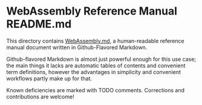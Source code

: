 # WebAssembly Reference Manual README.md

This directory contains
[WebAssembly.md](https://github.com/sunfishcode/wasm-reference-manual/tree/master/WebAssembly.md),
a human-readable reference manual document written in Github-Flavored Markdown.

Github-flavored Markdown is almost just powerful enough for this use case; the
main things it lacks are automatic tables of contents and convenient term
definitions, however the advantages in simplicity and convenient workflows
partly make up for that.

Known deficiencies are marked with TODO comments. Corrections and contributions
are welcome!
